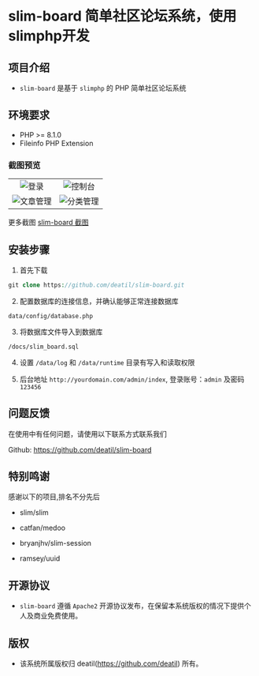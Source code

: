 # slim-board 简单社区论坛系统，使用slimphp开发


## 项目介绍

*  `slim-board` 是基于 `slimphp` 的 PHP 简单社区论坛系统


## 环境要求

 - PHP >= 8.1.0
 - Fileinfo PHP Extension


### 截图预览

<table>
    <tr>
        <td width="50%">
            <center>
                <img alt="登录" src="https://user-images.githubusercontent.com/24578855/193317616-3e36a5d9-04eb-4d77-a270-edff1329d8f2.png" />
            </center>
        </td>
        <td width="50%">
            <center>
                <img alt="控制台" src="https://user-images.githubusercontent.com/24578855/193316333-d1272c1b-c750-4082-bc34-b89923bddd4b.png" />
            </center>
        </td>
    </tr>
    <tr>
        <td width="50%">
            <center>
                <img alt="文章管理" src="https://user-images.githubusercontent.com/24578855/193316606-71e3773e-bbe3-49fd-8a90-f3a01c4180d7.png" />
            </center>
        </td>
        <td width="50%">
            <center>
                <img alt="分类管理" src="https://user-images.githubusercontent.com/24578855/193316570-8340a36b-addd-4074-a2e1-09e165b299e7.png" />
            </center>
        </td>
    </tr>
</table>

更多截图
[slim-board 截图](https://github.com/deatil/slim-board/issues/1)


## 安装步骤

1. 首先下载

```php
git clone https://github.com/deatil/slim-board.git 
```

2. 配置数据库的连接信息，并确认能够正常连接数据库

```
data/config/database.php
```

3. 将数据库文件导入到数据库

```
/docs/slim_board.sql
```

4. 设置 `/data/log` 和 `/data/runtime` 目录有写入和读取权限

5. 后台地址 `http://yourdomain.com/admin/index`, 登录账号：`admin` 及密码 `123456`


## 问题反馈

在使用中有任何问题，请使用以下联系方式联系我们

Github: https://github.com/deatil/slim-board


## 特别鸣谢

感谢以下的项目,排名不分先后

 - slim/slim
 
 - catfan/medoo
 
 - bryanjhv/slim-session
 
 - ramsey/uuid


## 开源协议

*  `slim-board` 遵循 `Apache2` 开源协议发布，在保留本系统版权的情况下提供个人及商业免费使用。 


## 版权

*  该系统所属版权归 deatil(https://github.com/deatil) 所有。

